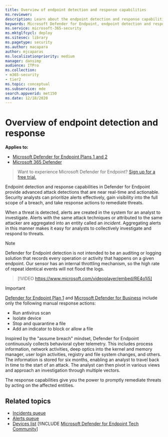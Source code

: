 ```yaml
---
title: Overview of endpoint detection and response capabilities
ms.reviewer: 
description: Learn about the endpoint detection and response capabilities in Microsoft Defender for Endpoint
keywords: Microsoft Defender for Endpoint, endpoint detection and response, response, detection, cybersecurity, protection
ms.service: microsoft-365-security
ms.mktglfcycl: deploy
ms.sitesec: library
ms.pagetype: security
ms.author: macapara
author: mjcaparas
ms.localizationpriority: medium
manager: dansimp
audience: ITPro
ms.collection: 
- m365-security
- tier2
ms.topic: conceptual
ms.subservice: mde
search.appverid: met150
ms.date: 12/18/2020
---
```


# Overview of endpoint detection and response

**Applies to:**
- [Microsoft Defender for Endpoint Plans 1 and 2](defender-endpoint-plan-1-2.md)
- [Microsoft 365 Defender](https://go.microsoft.com/fwlink/?linkid=2118804)

> Want to experience Microsoft Defender for Endpoint? [Sign up for a free trial.](https://signup.microsoft.com/create-account/signup?products=7f379fee-c4f9-4278-b0a1-e4c8c2fcdf7e&ru=https://aka.ms/MDEp2OpenTrial?ocid=docs-wdatp-exposedapis-abovefoldlink)

Endpoint detection and response capabilities in Defender for Endpoint provide advanced attack detections that are near real-time and actionable. Security analysts can prioritize alerts effectively, gain visibility into the full scope of a breach, and take response actions to remediate threats.

When a threat is detected, alerts are created in the system for an analyst to investigate. Alerts with the same attack techniques or attributed to the same attacker are aggregated into an entity called an _incident_. Aggregating alerts in this manner makes it easy for analysts to collectively investigate and respond to threats.

> [!NOTE]
> Defender for Endpoint detection is not intended to be an auditing or logging solution that records every operation or activity that happens on a given endpoint. Our sensor has an internal throttling mechanism, so the high rate of repeat identical events will not flood the logs.

> [!VIDEO https://www.microsoft.com/videoplayer/embed/RE4o1j5]

> [!IMPORTANT]
> [Defender for Endpoint Plan 1](defender-endpoint-plan-1.md) and [Microsoft Defender for Business](../defender-business/mdb-overview.md) include only the following manual response actions:
> - Run antivirus scan
> - Isolate device
> - Stop and quarantine a file
> - Add an indicator to block or allow a file

Inspired by the "assume breach" mindset, Defender for Endpoint continuously collects behavioral cyber telemetry. This includes process information, network activities, deep optics into the kernel and memory manager, user login activities, registry and file system changes, and others. The information is stored for six months, enabling an analyst to travel back in time to the start of an attack. The analyst can then pivot in various views and approach an investigation through multiple vectors.

The response capabilities give you the power to promptly remediate threats by acting on the affected entities.

## Related topics

- [Incidents queue](view-incidents-queue.md)
- [Alerts queue](alerts-queue.md)
- [Devices list](machines-view-overview.md)
[!INCLUDE [Microsoft Defender for Endpoint Tech Community](../../includes/defender-mde-techcommunity.md)]
